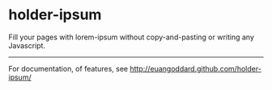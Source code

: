 # holder-ipsum

Fill your pages with lorem-ipsum without copy-and-pasting or writing any Javascript.

---

For documentation, of features, see http://euangoddard.github.com/holder-ipsum/